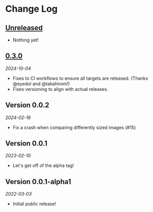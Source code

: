 # Change Log

## [Unreleased]

* Nothing yet!

## [0.3.0]

_2024-10-04_

* Fixes to CI workflows to ensure all targets are released. (Thanks @eyedol and @takahirom!)
* Fixes versioning to align with actual releases.

## Version 0.0.2

_2024-02-16_

* Fix a crash when comparing differently sized images (#15)

## Version 0.0.1

_2023-02-10_

* Let's get off of the alpha tag!

## Version 0.0.1-alpha1

_2022-03-03_

* Initial public release!

[Unreleased]: https://github.com/dropbox/differ/compare/0.3.0...HEAD
[0.3.0]: https://github.com/dropbox/differ/releases/tag/0.3.0